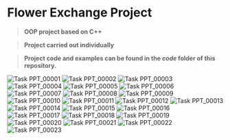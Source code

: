 # Flower Exchange Project

> **OOP project based on C++** 

> **Project carried out individually**

> **Project code and examples can be found in the _code_ folder of this repository.**


![Task PPT_00001](https://github.com/randika-perera/Flower-Exchange-Project/assets/129817316/f547eb50-53e3-4abe-82fd-6af99b31aa6b)
![Task PPT_00002](https://github.com/randika-perera/Flower-Exchange-Project/assets/129817316/a8ddb90d-3b76-4ee0-b7c3-bbdb22862905)
![Task PPT_00003](https://github.com/randika-perera/Flower-Exchange-Project/assets/129817316/86e0721b-d454-44ee-b812-a328779d5bc7)
![Task PPT_00004](https://github.com/randika-perera/Flower-Exchange-Project/assets/129817316/ac073c1d-c814-4b7b-ac31-7018f86948d3)
![Task PPT_00005](https://github.com/randika-perera/Flower-Exchange-Project/assets/129817316/cbd3da5d-1054-4578-9053-88af668eb54e)
![Task PPT_00006](https://github.com/randika-perera/Flower-Exchange-Project/assets/129817316/5aef52a1-24b0-4dd1-a6b0-6ec057ccdea1)
![Task PPT_00007](https://github.com/randika-perera/Flower-Exchange-Project/assets/129817316/72d43128-a5e2-4202-a827-159833529784)
![Task PPT_00008](https://github.com/randika-perera/Flower-Exchange-Project/assets/129817316/bb323b9c-c683-4d72-9f9d-7b881bb1cd86)
![Task PPT_00009](https://github.com/randika-perera/Flower-Exchange-Project/assets/129817316/e0a3150f-dcd1-427a-9106-c193df530df5)
![Task PPT_00010](https://github.com/randika-perera/Flower-Exchange-Project/assets/129817316/3c270e81-3bd6-46c8-a1cb-85625e9b1b97)
![Task PPT_00011](https://github.com/randika-perera/Flower-Exchange-Project/assets/129817316/9a2556fb-505e-42fb-ba5c-60c26ca520d0)
![Task PPT_00012](https://github.com/randika-perera/Flower-Exchange-Project/assets/129817316/0f436be1-7564-422c-8ebf-06ef76e90c18)
![Task PPT_00013](https://github.com/randika-perera/Flower-Exchange-Project/assets/129817316/81dae8b9-3db8-4117-95fc-9863c256e6da)
![Task PPT_00014](https://github.com/randika-perera/Flower-Exchange-Project/assets/129817316/b7f827cc-021a-4686-805d-9b2b6ba12eb5)
![Task PPT_00015](https://github.com/randika-perera/Flower-Exchange-Project/assets/129817316/be7013b3-0112-4199-9eaa-0e15fbd82551)
![Task PPT_00016](https://github.com/randika-perera/Flower-Exchange-Project/assets/129817316/e59bfc7d-2b52-4f2f-9a6e-cb3f683d30d9)
![Task PPT_00017](https://github.com/randika-perera/Flower-Exchange-Project/assets/129817316/f752ff72-00a5-4a9b-9774-5645381d45ba)
![Task PPT_00018](https://github.com/randika-perera/Flower-Exchange-Project/assets/129817316/221674b9-6ea1-47b1-8bf3-e86bab2e6184)
![Task PPT_00019](https://github.com/randika-perera/Flower-Exchange-Project/assets/129817316/81224069-dfda-46ad-9a9e-dc0404aaa7fe)
![Task PPT_00020](https://github.com/randika-perera/Flower-Exchange-Project/assets/129817316/2c1adccb-34d8-43c0-ab9b-f9a55ea9b571)
![Task PPT_00021](https://github.com/randika-perera/Flower-Exchange-Project/assets/129817316/53cda25a-fa14-484c-8a0a-82fb64e55ec6)
![Task PPT_00022](https://github.com/randika-perera/Flower-Exchange-Project/assets/129817316/db335609-7eb0-4bc6-9dbc-8ee7fa98f479)
![Task PPT_00023](https://github.com/randika-perera/Flower-Exchange-Project/assets/129817316/6622bb00-8ba4-4df0-a788-b0d8f256796f)


